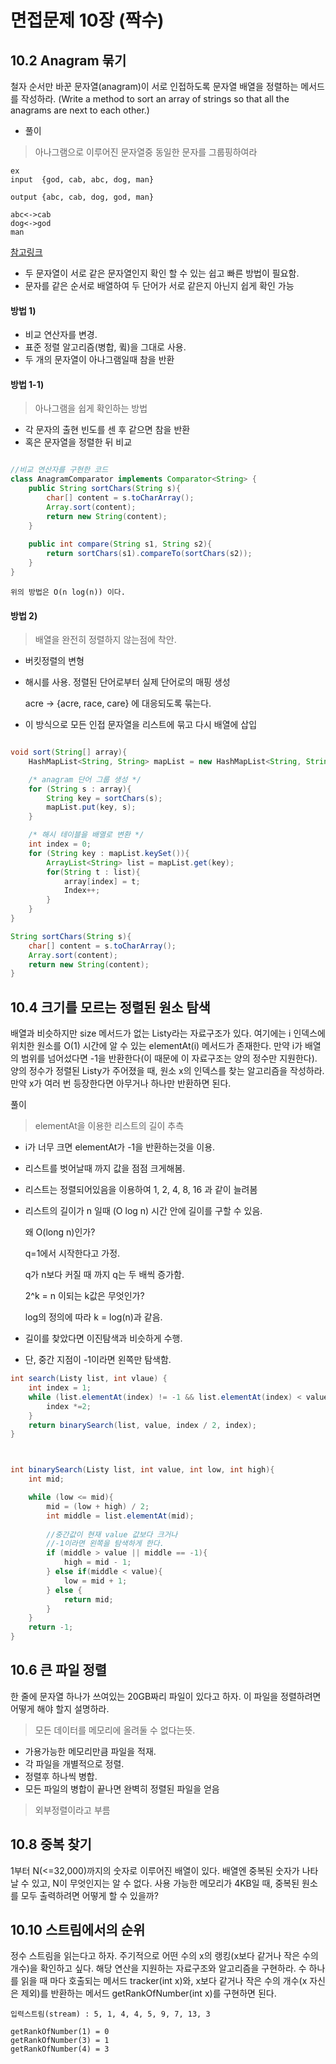 # 면접문제 10장 (짝수)

## 10.2 Anagram 묶기

철자 순서만 바꾼 문자열(anagram)이 서로 인접하도록 문자열 배열을 정렬하는 메서드를 작성하라.
(Write a method to sort an array of strings so that all the anagrams are next to each
other.)

- 풀이

> 아나그램으로 이루어진 문자열중 동일한 문자를 그룹핑하여라

    ex 
    input  {god, cab, abc, dog, man} 

    output {abc, cab, dog, god, man} 

    abc<->cab
    dog<->god
    man

[참고링크](https://stackoverflow.com/questions/15515324/how-to-sort-an-array-of-strings-with-anagrams-next-to-each-other)




- 두 문자열이 서로 같은 문자열인지 확인 할 수 있는 쉽고 빠른 방법이 필요함.
- 문자를 같은 순서로 배열하여 두 단어가 서로 같은지 아닌지 쉽게 확인 가능

#### 방법 1)
- 비교 연산자를 변경.
- 표준 정렬 알고리즘(병합, 큌)을 그대로 사용.
- 두 개의 문자열이 아나그램일때 참을 반환

#### 방법 1-1)

> 아나그램을 쉽게 확인하는 방법

- 각 문자의 출현 빈도를 센 후 같으면 참을 반환
- 혹은 문자열을 정렬한 뒤 비교


```java

//비교 연산자를 구현한 코드
class AnagramComparator implements Comparator<String> {
    public String sortChars(String s){
        char[] content = s.toCharArray();
        Array.sort(content);
        return new String(content);
    }
    
    public int compare(String s1, String s2){
        return sortChars(s1).compareTo(sortChars(s2));
    }
}
```

    위의 방법은 O(n log(n)) 이다.


#### 방법 2) 

> 배열을 완전히 정렬하지 않는점에 착안.

- 버킷정렬의 변형
- 해시를 사용. 정렬된 단어로부터 실제 단어로의 매핑 생성

    acre -> {acre, race, care} 에 대응되도록 묶는다.

- 이 방식으로 모든 인접 문자열을 리스트에 묶고 다시 배열에 삽입


```java

void sort(String[] array){
    HashMapList<String, String> mapList = new HashMapList<String, String>();

    /* anagram 단어 그룹 생성 */
    for (String s : array){
        String key = sortChars(s);
        mapList.put(key, s);
    }

    /* 해시 테이블을 배열로 변환 */
    int index = 0;
    for (String key : mapList.keySet()){
        ArrayList<String> list = mapList.get(key);
        for(String t : list){
            array[index] = t;
            Index++;
        }
    }
}

String sortChars(String s){
    char[] content = s.toCharArray();
    Array.sort(content);
    return new String(content);
}


```













## 10.4 크기를 모르는 정렬된 원소 탐색

배열과 비슷하지만 size 메서드가 없는 Listy라는 자료구조가 있다. 여기에는 i 인덱스에 위치한 원소를 O(1) 시간에 알 수 있는 elementAt(i) 메서드가 존재한다. 만약 i가 배열의 범위를 넘어섰다면 -1을 반환한다(이 때문에 이 자료구조는 양의 정수만 지원한다). 양의 정수가 정렬된 Listy가 주어졌을 때, 원소 x의 인덱스를 찾는 알고리즘을 작성하라. 만약 x가 여러 번 등장한다면 아무거나 하나만 반환하면 된다.


풀이 

> elementAt을 이용한 리스트의 길이 추측

- i가 너무 크면 elementAt가 -1을 반환하는것을 이용.
- 리스트를 벗어날때 까지 값을 점점 크게해봄.
- 리스트는 정렬되어있음을 이용하여 1, 2, 4, 8, 16 과 같이 늘려봄
- 리스트의 길이가 n 일때 (O log n) 시간 안에 길이를 구할 수 있음.

    왜 O(long n)인가?

    q=1에서 시작한다고 가정.

    q가 n보다 커질 때 까지 q는 두 배씩 증가함. 

    2^k = n 이되는 k값은 무엇인가? 
    
    log의 정의에 따라 k = log(n)과 같음.


- 길이를 찾았다면 이진탐색과 비슷하게 수행.
- 단, 중간 지점이 -1이라면 왼쪽만 탐색함.


```java
int search(Listy list, int vlaue) {
    int index = 1;
    while (list.elementAt(index) != -1 && list.elementAt(index) < value){
        index *=2;
    }
    return binarySearch(list, value, index / 2, index);
}



int binarySearch(Listy list, int value, int low, int high){
    int mid;

    while (low <= mid){
        mid = (low + high) / 2;
        int middle = list.elementAt(mid);
        
        //중간값이 현재 value 값보다 크거나
        //-1이라면 왼쪽을 탐색하게 한다.
        if (middle > value || middle == -1){
            high = mid - 1;
        } else if(middle < value){
            low = mid + 1;
        } else {
            return mid;
        }
    }
    return -1;
}


```

    


## 10.6 큰 파일 정렬

한 줄에 문자열 하나가 쓰여있는 20GB짜리 파일이 있다고 하자. 이 파일을 정렬하려면 어떻게 해야 할지 설명하라.

> 모든 데이터를 메모리에 올려둘 수 없다는뜻.

- 가용가능한 메모리만큼 파일을 적재.
- 각 파일을 개별적으로 정렬.
- 정렬후 하나씩 병합.
- 모든 파일의 병합이 끝나면 완벽히 정렬된 파일을 얻음

> 외부정렬이라고 부름






## 10.8 중복 찾기

1부터 N(<=32,000)까지의 숫자로 이루어진 배열이 있다. 배열엔 중복된 숫자가 나타날 수 있고, N이 무엇인지는 알 수 없다. 사용 가능한 메모리가 4KB일 때, 중복된 원소를 모두 출력하려면 어떻게 할 수 있을까?

## 10.10 스트림에서의 순위

정수 스트림을 읽는다고 하자. 주기적으로 어떤 수의 x의 랭킹(x보다 같거나 작은 수의 개수)을 확인하고 싶다. 해당 연산을 지원하는 자료구조와 알고리즘을 구현하라. 수 하나를 읽을 때 마다 호출되는 메서드 tracker(int x)와, x보다 같거나 작은 수의 개수(x 자신은 제외)를 반환하는 메서드 getRankOfNumber(int x)를 구현하면 된다.

    입력스트림(stream) : 5, 1, 4, 4, 5, 9, 7, 13, 3
    
    getRankOfNumber(1) = 0
    getRankOfNumber(3) = 1
    getRankOfNumber(4) = 3
